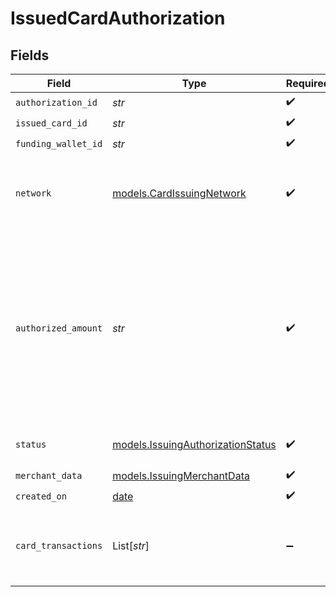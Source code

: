 # IssuedCardAuthorization


## Fields

| Field                                                                                                                                        | Type                                                                                                                                         | Required                                                                                                                                     | Description                                                                                                                                  | Example                                                                                                                                      |
| -------------------------------------------------------------------------------------------------------------------------------------------- | -------------------------------------------------------------------------------------------------------------------------------------------- | -------------------------------------------------------------------------------------------------------------------------------------------- | -------------------------------------------------------------------------------------------------------------------------------------------- | -------------------------------------------------------------------------------------------------------------------------------------------- |
| `authorization_id`                                                                                                                           | *str*                                                                                                                                        | :heavy_check_mark:                                                                                                                           | N/A                                                                                                                                          |                                                                                                                                              |
| `issued_card_id`                                                                                                                             | *str*                                                                                                                                        | :heavy_check_mark:                                                                                                                           | N/A                                                                                                                                          |                                                                                                                                              |
| `funding_wallet_id`                                                                                                                          | *str*                                                                                                                                        | :heavy_check_mark:                                                                                                                           | N/A                                                                                                                                          |                                                                                                                                              |
| `network`                                                                                                                                    | [models.CardIssuingNetwork](../models/cardissuingnetwork.md)                                                                                 | :heavy_check_mark:                                                                                                                           | The name of the network a card transaction is routed through.                                                                                |                                                                                                                                              |
| `authorized_amount`                                                                                                                          | *str*                                                                                                                                        | :heavy_check_mark:                                                                                                                           | A decimal-formatted numerical string that represents up to 2 decimal place precision. In USD for example, 12.34 is $12.34 and 0.99 is $0.99. | -14.89                                                                                                                                       |
| `status`                                                                                                                                     | [models.IssuingAuthorizationStatus](../models/issuingauthorizationstatus.md)                                                                 | :heavy_check_mark:                                                                                                                           | Status of a card issuing authorization.                                                                                                      |                                                                                                                                              |
| `merchant_data`                                                                                                                              | [models.IssuingMerchantData](../models/issuingmerchantdata.md)                                                                               | :heavy_check_mark:                                                                                                                           | N/A                                                                                                                                          |                                                                                                                                              |
| `created_on`                                                                                                                                 | [date](https://docs.python.org/3/library/datetime.html#date-objects)                                                                         | :heavy_check_mark:                                                                                                                           | N/A                                                                                                                                          |                                                                                                                                              |
| `card_transactions`                                                                                                                          | List[*str*]                                                                                                                                  | :heavy_minus_sign:                                                                                                                           | List of card transaction IDs associated with this authorization.                                                                             |                                                                                                                                              |